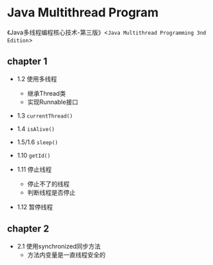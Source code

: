 # Java Multithread Program
 《Java多线程编程核心技术-第三版》&lt;`Java Multithread Programming 3nd Edition`> 

## chapter 1

- 1.2 使用多线程
  - 继承Thread类
  - 实现Runnable接口

- 1.3 `currentThread()`
- 1.4 `isAlive()`
- 1.5/1.6 `sleep()`
- 1.10 `getId()`
- 1.11 停止线程
  - 停止不了的线程
  - 判断线程是否停止

- 1.12 暂停线程

## chapter 2

- 2.1 使用synchronized同步方法
  - 方法内变量是一直线程安全的

